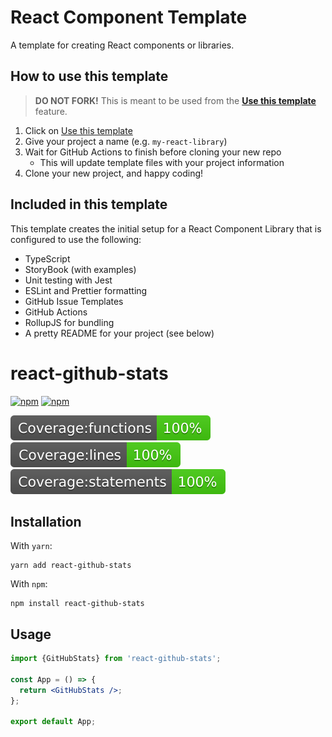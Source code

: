 # React Component Template

A template for creating React components or libraries.

## How to use this template

> **DO NOT FORK!** This is meant to be used from the **[Use this template](https://github.com/MarkRabey/react-component-template/generate)** feature.

1. Click on [Use this template](https://github.com/MarkRabey/react-component-template/generate)
2. Give your project a name (e.g. `my-react-library`)
3. Wait for GitHub Actions to finish before cloning your new repo
   - This will update template files with your project information
4. Clone your new project, and happy coding!

## Included in this template

This template creates the initial setup for a React Component Library that is configured to use the following:

- TypeScript
- StoryBook (with examples)
- Unit testing with Jest
- ESLint and Prettier formatting
- GitHub Issue Templates
- GitHub Actions
- RollupJS for bundling
- A pretty README for your project (see below)

## <!--  DELETE THE LINES ABOVE THIS AND WRITE YOUR PROJECT README BELOW -->

# react-github-stats

[![npm](https://img.shields.io/npm/v/react-github-stats)](https://www.npmjs.com/react-github-stats)
[![npm](https://img.shields.io/badge/license-MIT-green.svg)](https://github.com/MarkRabey/react-github-stats/blob/main/LICENSE)

![coverage-functions](./coverage/badge-functions.svg)
![coverage-lines](./coverage/badge-lines.svg)
![coverage-statements](./coverage/badge-statements.svg)

>

## Installation

With `yarn`:

```
yarn add react-github-stats
```

With `npm`:

```
npm install react-github-stats
```

## Usage

```jsx
import {GitHubStats} from 'react-github-stats';

const App = () => {
  return <GitHubStats />;
};

export default App;
```
